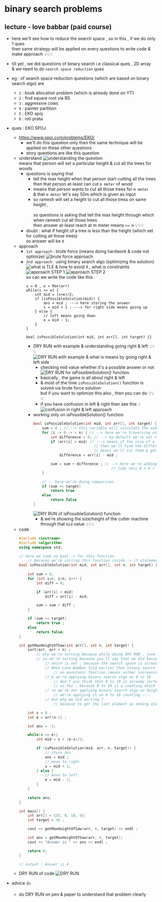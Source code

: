 # binary search problems 

## lecture - love babbar (paid course)

- here we'll see how to reduce the search space , so in this , if we do only 1 ques <br>
    then same strategy will be applied on every questions to write code & make approach 💡💡💡

- till yet , we did questions of binary search i.e classical ques , 2D array <br>
    & we need to do `search space reduction` ques

- eg : of search space reduction questions (which are based on binary search algo) are 
    - `1` : book allocation problem (which is already done on YT)
    - `2` : find square root via BS
    - `3` : aggressive cows
    - `4` : painter partition
    - `5` : EKO spoj
    - `6` : roti prata

- ques : EKO SPOJ
    - https://www.spoj.com/problems/EKO/
        - we'll do this question only then the same technique will be applied on these other questions
        - story questions are like this question  
    - understand 
        ![understanding the question](../../notes-pics/16-3-lecture/love-babbar/lecture-16-3-0.png) <br>
            means that person will set a particular height & cut all the trees for woods
        - questions is saying that 
            - tell the max height when that person start cutting all the trees <br>
                then that person at-least can cut `m meter` of wood 
            - means that person wants to cut all those trees for `m meter` <br>
                & that `m meter` let's say 50m which is given as input <br> 
            - so ramesh will set a height to cut all those tress on same height ,<br>  
                so questions is asking that tell the max height through which when ramesh cut all those trees <br>
                then answer at-least reach at m meter means `>= m` 💡💡💡
        - doubt : what if height of a tree is less than the height (which set for cutting all those trees) <br> 
            so answer will be `0` 
    - approach
        - `1st approach` : brute force (means doing hardwork & code not optimize)
            ![brute force approach](../../notes-pics/16-3-lecture/love-babbar/lecture-16-3-1.png) <br>
        - `2nd approach` : using binary search algo (optimizing the solution)
            ![what is TLE & how to avoid it , what is constraints](../../notes-pics/16-3-lecture/love-babbar/lecture-16-3-2.png) 
            ![approach STEP 1](../../notes-pics/16-3-lecture/love-babbar/lecture-16-3-3.png) 
            ![approach STEP 2](../../notes-pics/16-3-lecture/love-babbar/lecture-16-3-4.png) <br>
            so can we write the code like this 
            ```
            s = 0 , e = Max(arr)
            while(s <= e) {
                int mid = (s+e)/2;
                if (isPossibleSolution(mid)) {
                    ans = mid ; ---> here storing the answer
                    s = mid + 1 ; ---> for right side means going up
                } else {
                    // left means going down
                    e = mid - 1;
                }
            }

            bool isPossibleSolution(int mid, int arr[], int target) {}
            ```
            - DRY RUN with example & understanding going right & left 💡💡💡
                ![DRY RUN with example & what is means by going right & left side](../../notes-pics/16-3-lecture/love-babbar/lecture-16-3-5.png) 
                - checking mid value whether it's a possible answer or not
                    ![DRY RUN for isPossibleSolution() function](../../notes-pics/16-3-lecture/love-babbar/lecture-16-3-6.png) 
                - basically , the game is all about right & left 
                - & most of the time `isPossibleSolution()` function is solved via brute force solution <br>
                    but if you want to optimize this also , then you can do 💡💡💡
                - if you have confusion in left & right then see this 💡
                    ![confusion in right & left approach](../../notes-pics/16-3-lecture/love-babbar/lecture-16-3-7.png) 
            - working only on isPossibleSolution() function
                ```cpp
                bool isPossibleSolution(int mid, int arr[], int target) {
                    sum = 0 ; // --> this variable will calculate the sum
                    for (i -> 0 -> < n) { // --> here we're traversing on each tree
                        int difference = 0; // --> by-default we're set the difference as 0
                        if (arr[i] > mid) // ---> means if the size of a tree is bigger than the size of our cutter machine
                                            // then we'll find the difference means do subtraction 💡💡💡 
                                            // means we'll cut them & get the difference like 6 , 0 , 9 & then 0 getting in the example
                            difference = arr[i] - mid ;

                        sum = sum + difference ; // --> here we're adding all those differences which we're getting 
                                                    // like this 6 + 0 + 9 + 0 = 15
                    }

                    // -- here we're doing comparison
                    if (sum >= target)
                        return true
                    else 
                        return false
                }
                ```
                ![DRY RUN of isPossibleSolution() function](../../notes-pics/16-3-lecture/love-babbar/lecture-16-3-8.png) 
                - & we're showing the size/height of the cutter machine through that `mid` value 💡💡💡 
    - code
        ```cpp
        #include <iostream>
        #include <algorithm>
        using namespace std;

        // here we took as bool -> for this function
            // because we're calling this function inside -> if statement
        bool isPossibleSolution(int mid, int arr[], int n, int target) {
            
            int sum = 0;
            for (int i=0; i<n; i++) {
                int diff = 0;

                if (arr[i] > mid) 
                    diff = arr[i] - mid;

                sum = sum + diff ;
            }

            if (sum >= target) 
                return true ;
            else 
                return false;
        }

        int getMaxHeightOfSaw(int arr[], int n, int target) {
            sort(arr, arr + n) ;
                // why we're sorting because while doing DRY RUN , love babbar didn't told about this ✅
                // so we're sorting because you'll say that we did becuz we're using binary search
                    // which is not , because the search space is already sorted
                    // What Love Babbar told earlier that binary search algo will be applied 
                        // on monotonic function (means either increasing or decreasing)
                    // & we're applying binary search algo on 0 to 18
                        // don't you think that 0 to 18 is already sorted or not ?
                        // so Yes , because 0 to 18 is a counting which is already sorted
                    // so we're not applying binary search algo on height of all the trees 
                        // we're applying it on 0 to 18 counting 💡💡💡
                    // but why we did sorting ? 
                        // because to get the last element as ending element that's it 

            int s = 0 ;
            int e = arr[n-1] ;

            int ans = -1;

            while(s <= e){
                int mid = s + (e-s)/2;

                if (isPossibleSolution(mid, arr, n, target)) {
                    // store ans
                    ans = mid ;
                    // move to right
                    s = mid + 1;
                } else {
                    // move to left
                    e = mid - 1;
                }
            }
            
            return ans;
        }

        int main() {
            int arr[] = {15, 8, 18, 6};
            int target = 30 ;

            cout << getMaxHeightOfSaw(arr, 4, target) << endl ;

            int ans = getMaxHeightOfSaw(arr, 4, target);
            cout << "Answer is " << ans << endl ;

            return 0;
        }

        // output : Answer is 4
        ```
    - DRY RUN of code
        ![DRY RUN](../../notes-pics/16-3-lecture/love-babbar/lecture-16-3-9.png) 

- advice 👍
    - do DRY RUN on pen & paper to understand that problem clearly 
            
